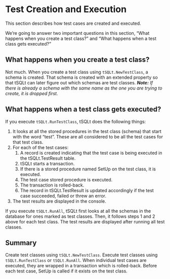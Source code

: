 # Test Creation and Execution
This section describes how test cases are created and executed.

We’re going to answer two important questions in this section, “What happens when you create a test class?” and “What happens when a test class gets executed?”

## What happens when you create a test class?
Not much. When you create a test class using `tSQLt.NewTestClass`, a schema is created. That schema is created with an extended property so that tSQLt can later figure out which schemas are test classes. ___Note:___ _If there is already a schema with the same name as the one you are trying to create, it is dropped first._

## What happens when a test class gets executed?
If you execute `tSQLt.RunTestClass`, tSQLt does the following things:

1. It looks at all the stored procedures in the test class (schema) that start with the word “test”. These are all considered to be all the test cases for that test class.
1. For each of the test cases:
   1. A record is created indicating that the test case is being executed in the tSQLt.TestResult table.
   1. tSQLt starts a transaction.
   1. If there is a stored procedure named SetUp on the test class, it is executed.
   1. The test case stored procedure is executed.
   1. The transaction is rolled-back.
   1. The record in tSQLt.TestResult is updated accordingly if the test case succeeded, failed or threw an error.
1. The test results are displayed in the console.

If you execute `tSQLt.RunAll`, tSQLt first looks at all the schemas in the database for ones marked as test classes. Then, it follows steps 1 and 2 above for each test class. The test results are displayed after running all test classes.

## Summary
Create test classes using `tSQLt.NewTestClass`. Execute test classes using `tSQLt.RunTestClass` or `tSQLt.RunAll`. When individual test cases are executed, they are wrapped in a transaction which is rolled-back. Before each test case, SetUp is called if it exists on the test class.